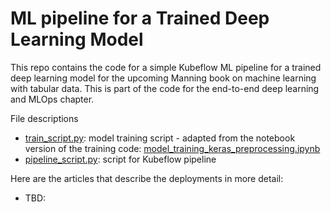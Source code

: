 # ML pipeline for a Trained Deep Learning Model

This repo contains the code for a simple Kubeflow ML pipeline for a trained deep learning model for the upcoming Manning book on machine learning with tabular data. This is part of the code for the end-to-end deep learning and MLOps chapter.

File descriptions 

- [train_script.py](https://github.com/ryanmark1867/ml_pipeline_basics/blob/master/train_script.py): model training script - adapted from the notebook version of the training code: [model_training_keras_preprocessing.ipynb](https://github.com/ryanmark1867/deep_learning_best_practices/blob/master/notebooks/model_training_keras_preprocessing.ipynb)
- [pipeline_script.py](https://github.com/ryanmark1867/ml_pipeline_basics/blob/master/pipeline_script.py): script for Kubeflow pipeline

Here are the articles that describe the deployments in more detail:

- TBD:

